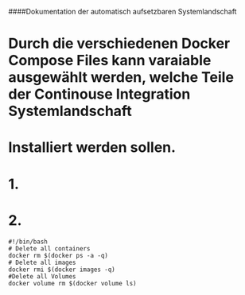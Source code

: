 ####Dokumentation der automatisch aufsetzbaren Systemlandschaft
#
#
# Durch die verschiedenen Docker Compose Files kann varaiable ausgewählt werden, welche Teile der Continouse Integration Systemlandschaft
# Installiert werden sollen. 
#  1.
#  2.

    #!/bin/bash
    # Delete all containers
    docker rm $(docker ps -a -q)
    # Delete all images
    docker rmi $(docker images -q)
	#Delete all Volumes 
	docker volume rm $(docker volume ls)
	
	
	